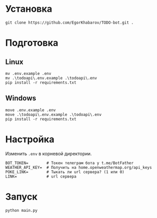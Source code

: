 
# Установка

```shell
git clone https://github.com/EgorKhabarov/TODO-bot.git .
```

# Подготовка

## Linux

```shell
mv .env.example .env
mv .\todoapi\.env.example .\todoapi\.env
pip install -r requirements.txt
```

## Windows

```shell
move .env.example .env
move .\todoapi\.env.example .\todoapi\.env
pip install -r requirements.txt
```

# Настройка
Изменить `.env` в корневой директории.

```.env
BOT_TOKEN=        # Токен телеграм бота у t.me/BotFather
WEATHER_API_KEY=  # Получить на home.openweathermap.org/api_keys
POKE_LINK=        # Тыкать ли url сервера? (1 или 0)
LINK=             # url сервера
```

# Запуск
```shell
python main.py
```

